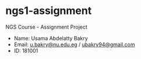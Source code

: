 # ngs1-assignment
NGS Course - Assignment Project

* Name: Usama Abdelatty Bakry
* Email: u.bakry@nu.edu.eg / ubakry94@gmail.com
* ID: 181001
